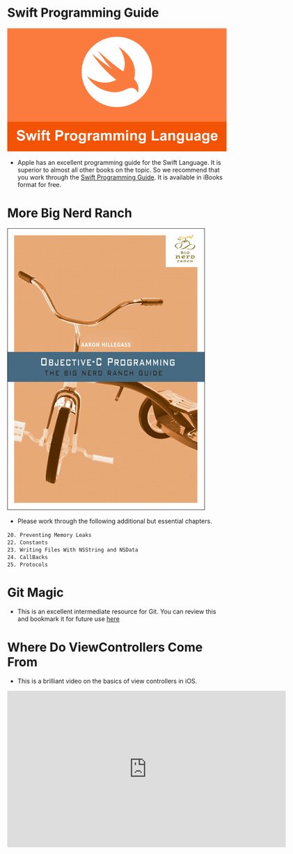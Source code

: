 # Swift Programming Guide

<img src="/images/swift.png" alt="Swift" style="width=556; height=313">

* Apple has an excellent programming guide for the Swift Language. It is superior to almost all other books on the topic. So we recommend that you work through the [Swift Programming Guide](https://developer.apple.com/library/content/documentation/Swift/Conceptual/Swift_Programming_Language/). It is available in iBooks format for free.

# More Big Nerd Ranch

<img src="/images/bnr.jpg" alt="Big Nerd Ranch Objective-C">

* Please work through the following additional but essential chapters.

`20. Preventing Memory Leaks`<br>
`22. Constants`<br>
`23. Writing Files With NSString and NSData`<br>
`24. CallBacks`<br>
`25. Protocols`<br>

# Git Magic
* This is an excellent intermediate resource for Git. You can review this and bookmark it for future use  [here](http://www-cs-students.stanford.edu/~blynn/gitmagic/)

# Where Do ViewControllers Come From
* This is a brilliant video on the basics of view controllers in iOS.

<iframe width="640" height="360" src="https://www.youtube-nocookie.com/embed/zIufcKpDIRo?rel=0" frameborder="0" allowfullscreen></iframe>
